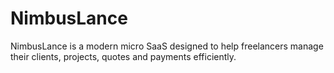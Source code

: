 # NimbusLance
NimbusLance is a modern micro SaaS designed to help freelancers manage their clients, projects, quotes and payments efficiently.
